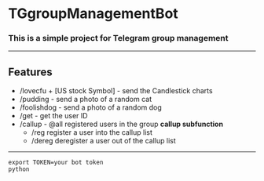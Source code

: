 # TGgroupManagementBot

### This is a simple project for Telegram group management 

-----------------------
## Features

- /lovecfu + [US stock Symbol] - send the Candlestick charts 
- /pudding - send a photo of a random cat
- /foolishdog - send a photo of a random dog
- /get - get the user ID
- /callup - @all registered users in the group
    **callup subfunction**
  - /reg register a user into the callup list
  - /dereg deregister a user out of the callup list

------------------------------------------------

```
export TOKEN=your bot token
python
```

